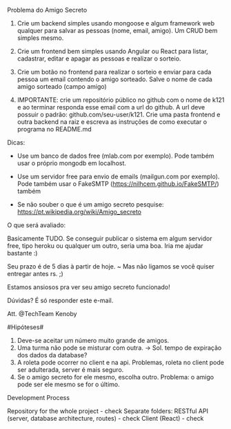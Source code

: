 Problema do Amigo Secreto

1. Crie um backend simples usando mongoose e algum framework web qualquer para salvar as pessoas (nome, email, amigo). Um CRUD bem simples mesmo.

2. Crie um frontend bem simples usando Angular ou React para listar, cadastrar, editar e apagar as pessoas e realizar o sorteio.

3. Crie um botão no frontend para realizar o sorteio e enviar para cada pessoa um email contendo o amigo sorteado. Salve o nome de cada amigo sorteado (campo amigo)

4. IMPORTANTE: crie um repositório público no github com o nome de k121 e ao terminar responda esse email com a url do github. A url deve possuir o padrão: github.com/seu-user/k121. Crie uma pasta frontend e outra backend na raiz e escreva as instruções de como executar o programa no README.md

Dicas: 

- Use um banco de dados free (mlab.com por exemplo). Pode também usar o próprio mongodb em localhost.

- Use um servidor free para envio de emails (mailgun.com por exemplo). Pode também usar o FakeSMTP (https://nilhcem.github.io/FakeSMTP/) também

- Se não souber o que é um amigo secreto pesquise: https://pt.wikipedia.org/wiki/Amigo_secreto

O que será avaliado:

Basicamente TUDO. Se conseguir publicar o sistema em algum servidor free, tipo heroku ou qualquer um outro, seria uma boa. Iria me ajudar bastante :)

Seu prazo é de 5 dias à partir de hoje.
~ Mas não ligamos se você quiser entregar antes rs. ;)

Estamos ansiosos pra ver seu amigo secreto funcionado!

Dúvidas? É só responder este e-mail.

Att.
@TechTeam Kenoby


#Hipóteses#
1) Deve-se aceitar um número muito grande de amigos.
2) Uma turma não pode se misturar com outra. -> Sol. tempo de expiração dos dados da database?
3) A roleta pode ocorrer no client e na api. Problemas, roleta no client pode ser adulterada, server é mais seguro.
4) Se o amigo secreto for ele mesmo, escolha outro.
  Problema: o amigo pode ser ele mesmo se for o último.

Development Process

Repository for the whole project - check
Separate folders:
  RESTful API (server, database architecture, routes) - check
  Client (React) - check

